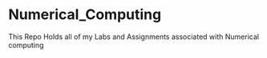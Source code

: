 # Numerical_Computing
This Repo Holds all of my Labs and Assignments associated with Numerical computing
